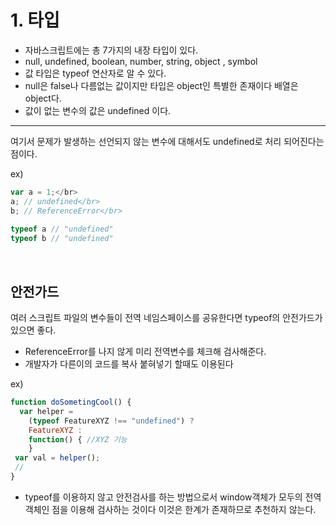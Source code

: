 # 1. 타입
- 자바스크립트에는 총 7가지의 내장 타입이 있다.
- null, undefined, boolean, number, string, object , symbol
- 값 타입은 typeof 연산자로 알 수 있다.
- null은 false나 다름없는 값이지만 타입은 object인 특별한 존재이다
배열은 object다.
- 값이 없는 변수의 값은 undefined 이다.

---

여기서 문제가 발생하는 선언되지 않는 변수에 대해서도 undefined로 처리 되어진다는 점이다.

ex)
```js
var a = 1;</br>
a; // undefined</br>
b; // ReferenceError</br>
​
typeof a // "undefined"
typeof b // "undefined"
```
​


## 안전가드
여러 스크립트 파일의 변수들이 전역 네임스페이스를 공유한다면 typeof의 안전가드가 있으면 좋다.
* ReferenceError를 나지 않게 미리 전역변수를 체크해 검사해준다.
* 개발자가 다른이의 코드를 복사 붙혀넣기 할때도 이용된다

ex)
```js
function doSometingCool() {
  var helper =
    (typeof FeatureXYZ !== "undefined") ?
    FeatureXYZ :
    function() { //XYZ 기능
    }
 var val = helper();
 //
}
```

* typeof를 이용하지 않고 안전검사를 하는 방법으로서 window객체가 모두의 전역 객체인 점을 이용해 검사하는 것이다 이것은 한계가 존재하므로 추천하지 않는다.